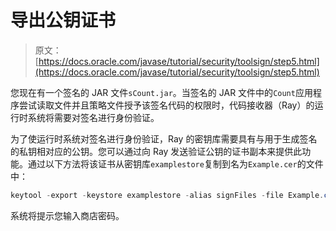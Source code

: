 # 导出公钥证书

> 原文： [https://docs.oracle.com/javase/tutorial/security/toolsign/step5.html](https://docs.oracle.com/javase/tutorial/security/toolsign/step5.html)

您现在有一个签名的 JAR 文件`sCount.jar`。当签名的 JAR 文件中的`Count`应用程序尝试读取文件并且策略文件授予该签名代码的权限时，代码接收器（Ray）的运行时系统将需要对签名进行身份验证。

为了使运行时系统对签名进行身份验证，Ray 的密钥库需要具有与用于生成签名的私钥相对应的公钥。您可以通过向 Ray 发送验证公钥的证书副本来提供此功能。通过以下方法将该证书从密钥库`examplestore`复制到名为`Example.cer`的文件中：

```java
keytool -export -keystore examplestore -alias signFiles -file Example.cer

```

系统将提示您输入商店密码。